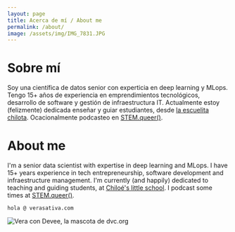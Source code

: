 ```yaml
---
layout: page
title: Acerca de mí / About me
permalink: /about/
image: /assets/img/IMG_7831.JPG
---
```

# Sobre mí 
Soy una científica de datos senior con experticia en deep learning y MLops. Tengo 15+ años de experiencia en emprendimientos tecnológicos, desarrollo de software y gestión de infraestructura IT. Actualmente estoy (felizmente) dedicada enseñar y guiar estudiantes, desde [la escuelita chilota](/taller-2020/). Ocacionalmente podcasteo en [STEM.queer()](/STEM.queer/).

# About me
I'm a senior data scientist with expertise in deep learning and MLops. I have 15+ years experience in tech entrepreneurship, software development and infraestructure management. I'm currently (and happily) dedicated to teaching and guiding students, at [Chiloé's little school](/taller-2020/). I podcast some times at [STEM.queer()](/STEM.queer/).

````hola @ verasativa.com```` 

![Vera con Devee, la mascota de dvc.org](/assets/img/SRYD3953.JPG)
